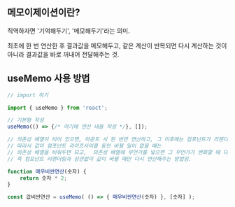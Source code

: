 ## 메모이제이션이란?

직역하자면 '기억해두기', '메모해두기'라는 의미.


최초에 한 번 연산한 후 결과값을 메모해두고, 같은 계산이 반복되면 다시 계산하는 것이 아니라 결과값을 바로 꺼내어 전달해주는 것.

## useMemo 사용 방법

```jsx
// import 하기

import { useMemo } from 'react';

// 기본형 작성
useMemo(() => {/* 여기에 연산 내용 작성 */}, []);

// 의존성 배열이 비어 있으면, 마운트 시 한 번만 연산하고, 그 이후에는 컴포넌트가 리렌더링 되더라고 그 연산의 결과를 계속 재사용함.
// 따라서 값이 컴포넌트 라이프사이클 동안 바뀔 일이 없을 때는
// 의존성 배열을 비워두면 되고,  의존성 배열에 무언가를 넣으면 그 무언가가 변화할 때 다시 연산한다.
// 즉 컴포넌트 리렌더링과 상관없이 값이 바뀔 때만 다시 연산해주는 방법임.

function 매우비싼연산(숫자) {
    return 숫자 * 2;
}

const 값비싼연산 = useMemo( () => { 매우비싼연산(숫자) }, [숫자] );
```